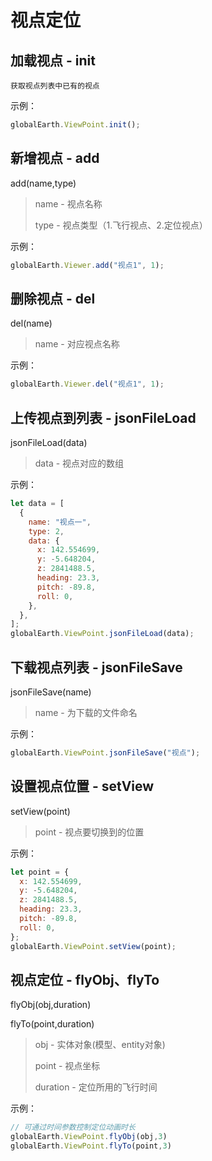 <!-- 视点定位 -->

# 视点定位

## 加载视点 - init

`获取视点列表中已有的视点`

示例：

```js
globalEarth.ViewPoint.init();
```

## 新增视点 - add

add(name,type)

> name - 视点名称
>
> type - 视点类型（1.飞行视点、2.定位视点）

示例：

```js
globalEarth.Viewer.add("视点1", 1);
```

## 删除视点 - del

del(name)

> name - 对应视点名称

示例：

```js
globalEarth.Viewer.del("视点1", 1);
```

## 上传视点到列表 - jsonFileLoad

jsonFileLoad(data)

> data - 视点对应的数组

示例：

```js
let data = [
  {
    name: "视点一",
    type: 2,
    data: {
      x: 142.554699,
      y: -5.648204,
      z: 2841488.5,
      heading: 23.3,
      pitch: -89.8,
      roll: 0,
    },
  },
];
globalEarth.ViewPoint.jsonFileLoad(data);
```

## 下载视点列表 - jsonFileSave

jsonFileSave(name)

> name - 为下载的文件命名

示例：

```js
globalEarth.ViewPoint.jsonFileSave("视点");
```

## 设置视点位置 - setView

setView(point)

> point - 视点要切换到的位置

示例：

```js
let point = {
  x: 142.554699,
  y: -5.648204,
  z: 2841488.5,
  heading: 23.3,
  pitch: -89.8,
  roll: 0,
};
globalEarth.ViewPoint.setView(point);
```

## 视点定位 - flyObj、flyTo

flyObj(obj,duration)

flyTo(point,duration)

> obj - 实体对象(模型、entity对象)
>
> point - 视点坐标
> 
> duration - 定位所用的飞行时间

示例：

```js
// 可通过时间参数控制定位动画时长
globalEarth.ViewPoint.flyObj(obj,3)
globalEarth.ViewPoint.flyTo(point,3)
```